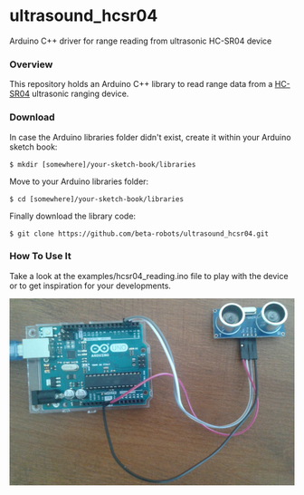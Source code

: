 # ultrasound_hcsr04
Arduino C++ driver for range reading from ultrasonic HC-SR04 device


### Overview
This repository holds an Arduino C++ library to read range data from a [HC-SR04](http://www.elecfreaks.com/store/download/product/Sensor/HC-SR04/HC-SR04_Ultrasonic_Module_User_Guide.pdf) ultrasonic ranging device.

### Download
In case the Arduino libraries folder didn't exist, create it within your Arduino sketch book:
```shell
$ mkdir [somewhere]/your-sketch-book/libraries
```

Move to your Arduino libraries folder:
```shell
$ cd [somewhere]/your-sketch-book/libraries
```

Finally download the library code:
```shell
$ git clone https://github.com/beta-robots/ultrasound_hcsr04.git
```

### How To Use It
Take a look at the examples/hcsr04_reading.ino file to play with the device or to get inspiration for your
developments.

![Wiring example of ultrasound device HCRS04](https://github.com/beta-robots/ultrasound_hcsr04/blob/master/media/ultrasound_hcsr04.jpg)
